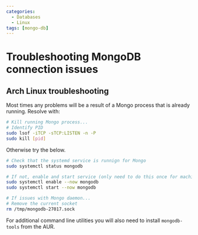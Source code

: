 ```yaml
---
categories:
  - Databases
  - Linux
tags: [mongo-db]
---
```


# Troubleshooting MongoDB connection issues

## Arch Linux troubleshooting

Most times any problems will be a result of a Mongo process that is already running. Resolve with:

```bash
# Kill running Mongo process...
# Identify PID
sudo lsof -iTCP -sTCP:LISTEN -n -P
sudo kill [pid]
```

Otherwise try the below.

```bash
# Check that the systemd service is runnign for Mongo
sudo systemctl status mongodb

# If not, enable and start service (only need to do this once for machine)
sudo systemctl enable --now mongodb
sudo systemctl start --now mongodb

# If issues with Mongo daemon...
# Remove the current socket
rm /tmp/mongodb-27017.sock
```

For additional command line utilities you will also need to install `mongodb-tools` from the AUR.
